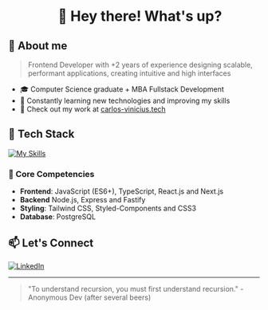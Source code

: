 
<div id="user-content-toc" align="center">
  <ul align="center" style="list-style: none;">
    <summary>
      <h1>👋 Hey there! What's up?  </h1>
    </summary>
  </ul>
</div>

## 📌 About me
> Frontend Developer with +2 years of experience designing scalable, performant applications, creating intuitive and high interfaces

- 🎓 Computer Science graduate + MBA Fullstack Development
- 🚀 Constantly learning new technologies and improving my skills
- 💼 Check out my work at [carlos-vinicius.tech](https://carlos-vinicius.tech)

## 🧰 Tech Stack

[![My Skills](https://skillicons.dev/icons?i=html,css,js,ts,react,vite,nextjs,tailwind,nodejs,docker,postgresql,figma&perline=6)](https://skillicons.dev)

###  🎯 Core Competencies
- **Frontend**: JavaScript (ES6+), TypeScript, React.js and Next.js
- **Backend** Node.js, Express and Fastify
- **Styling**: Tailwind CSS, Styled-Components and CSS3
- **Database**: PostgreSQL

## 📫 Let's Connect
[![LinkedIn](https://img.shields.io/badge/LinkedIn-0077B5?style=for-the-badge&logo=linkedin&logoColor=white)](https://linkedin.com/in/carlos-vinicius-dev)

---

> "To understand recursion, you must first understand recursion." - Anonymous Dev (after several beers)
